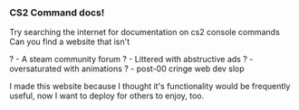 ### CS2 Command docs!

Try searching the internet for documentation on cs2 console commands
Can you find a website that isn't

? - A steam community forum
? - Littered with abstructive ads
? - oversaturated with animations
? - post-00 cringe web dev slop

I made this website because I thought it's functionality would be frequently useful, now I want to deploy for others to enjoy, too.